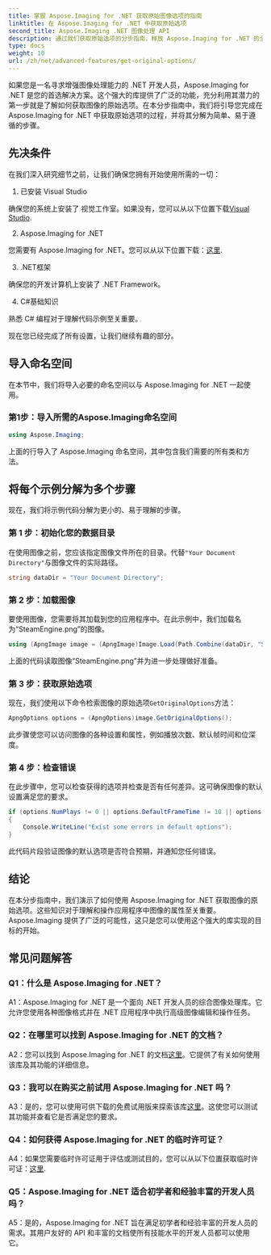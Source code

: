 ```yaml
---
title: 掌握 Aspose.Imaging for .NET 获取原始图像选项的指南
linktitle: 在 Aspose.Imaging for .NET 中获取原始选项
second_title: Aspose.Imaging .NET 图像处理 API
description: 通过我们获取原始选项的分步指南，释放 Aspose.Imaging for .NET 的全部潜力。了解如何轻松地在 .NET 应用程序中使用图像。
type: docs
weight: 10
url: /zh/net/advanced-features/get-original-options/
---
```

如果您是一名寻求增强图像处理能力的 .NET 开发人员，Aspose.Imaging for .NET 是您的首选解决方案。这个强大的库提供了广泛的功能，充分利用其潜力的第一步就是了解如何获取图像的原始选项。在本分步指南中，我们将引导您完成在 Aspose.Imaging for .NET 中获取原始选项的过程，并将其分解为简单、易于遵循的步骤。

## 先决条件

在我们深入研究细节之前，让我们确保您拥有开始使用所需的一切：

1. 已安装 Visual Studio

确保您的系统上安装了 视觉工作室。如果没有，您可以从以下位置下载[Visual Studio](https://visualstudio.microsoft.com/).

2. Aspose.Imaging for .NET

您需要有 Aspose.Imaging for .NET。您可以从以下位置下载：[这里](https://releases.aspose.com/imaging/net/).

3. .NET框架

确保您的开发计算机上安装了 .NET Framework。

4. C#基础知识

熟悉 C# 编程对于理解代码示例至关重要。

现在您已经完成了所有设置，让我们继续有趣的部分。

## 导入命名空间

在本节中，我们将导入必要的命名空间以与 Aspose.Imaging for .NET 一起使用。

### 第1步：导入所需的Aspose.Imaging命名空间

```csharp
using Aspose.Imaging;
```

上面的行导入了 Aspose.Imaging 命名空间，其中包含我们需要的所有类和方法。

## 将每个示例分解为多个步骤

现在，我们将示例代码分解为更小的、易于理解的步骤。

### 第 1 步：初始化您的数据目录

在使用图像之前，您应该指定图像文件所在的目录。代替`"Your Document Directory"`与图像文件的实际路径。

```csharp
string dataDir = "Your Document Directory";
```

### 第 2 步：加载图像

要使用图像，您需要将其加载到您的应用程序中。在此示例中，我们加载名为“SteamEngine.png”的图像。

```csharp
using (ApngImage image = (ApngImage)Image.Load(Path.Combine(dataDir, "SteamEngine.png")))
```

上面的代码读取图像“SteamEngine.png”并为进一步处理做好准备。

### 第 3 步：获取原始选项

现在，我们使用以下命令检索图像的原始选项`GetOriginalOptions`方法：

```csharp
ApngOptions options = (ApngOptions)image.GetOriginalOptions();
```

此步骤使您可以访问图像的各种设置和属性，例如播放次数、默认帧时间和位深度。

### 第 4 步：检查错误

在此步骤中，您可以检查获得的选项并检查是否有任何差异。这可确保图像的默认设置满足您的要求。

```csharp
if (options.NumPlays != 0 || options.DefaultFrameTime != 10 || options.BitDepth != 8)
{
    Console.WriteLine("Exist some errors in default options");
}
```

此代码片段验证图像的默认选项是否符合预期，并通知您任何错误。

## 结论

在本分步指南中，我们演示了如何使用 Aspose.Imaging for .NET 获取图像的原始选项。这些知识对于理解和操作应用程序中图像的属性至关重要。 Aspose.Imaging 提供了广泛的可能性，这只是您可以使用这个强大的库实现的目标的开始。

## 常见问题解答

### Q1：什么是 Aspose.Imaging for .NET？

A1：Aspose.Imaging for .NET 是一个面向 .NET 开发人员的综合图像处理库。它允许您使用各种图像格式并在 .NET 应用程序中执行高级图像编辑和操作任务。

### Q2：在哪里可以找到 Aspose.Imaging for .NET 的文档？

 A2：您可以找到 Aspose.Imaging for .NET 的文档[这里](https://reference.aspose.com/imaging/net/)。它提供了有关如何使用该库及其功能的详细信息。

### Q3：我可以在购买之前试用 Aspose.Imaging for .NET 吗？

 A3：是的，您可以使用可供下载的免费试用版来探索该库[这里](https://releases.aspose.com/)。这使您可以测试其功能并查看它是否满足您的要求。

### Q4：如何获得 Aspose.Imaging for .NET 的临时许可证？

 A4：如果您需要临时许可证用于评估或测试目的，您可以从以下位置获取临时许可证：[这里](https://purchase.aspose.com/temporary-license/).

### Q5：Aspose.Imaging for .NET 适合初学者和经验丰富的开发人员吗？

A5：是的，Aspose.Imaging for .NET 旨在满足初学者和经验丰富的开发人员的需求。其用户友好的 API 和丰富的文档使所有技能水平的开发人员都可以使用它。